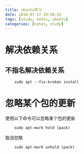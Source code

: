 ```yaml
---
title: ubuntu学习
date: 2018-07-27 20:58:22
tags: [study, notes, ubuntu]
categories: [notes, study]
---
```


# 解决依赖关系

## 不指名解决依赖关系
```shell
    sudo apt --fix-broken install
```

# 忽略某个包的更新

使用以下命令可以忽略某个包的更新

```shell
    sudo apt-mark hold (pack)
```

取消忽略

```shell
    sudo apt-mark unhold (pack)
```
